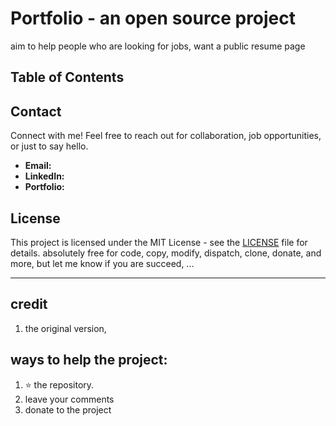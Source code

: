 # Portfolio - an open source project

aim to help people who are looking for jobs, want a public resume page

## Table of Contents


## Contact

Connect with me! Feel free to reach out for collaboration, job opportunities, or just to say hello.

- **Email:** 
- **LinkedIn:** 
- **Portfolio:** 

## License

This project is licensed under the MIT License - see the [LICENSE](LICENSE) file for details.
absolutely free for code, copy, modify, dispatch, clone, donate, and more,  but let me know if you are succeed, ... 

---


## credit
1. the original version,  

## ways to help the project:
1. ⭐️ the repository. 
2. leave your comments
3. donate to the project


